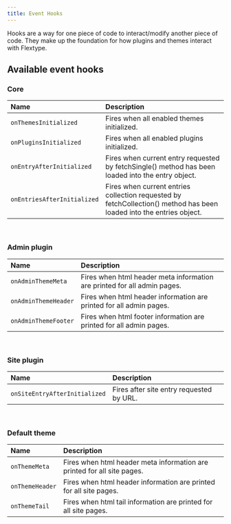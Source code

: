 ```yaml
---
title: Event Hooks
---
```


Hooks are a way for one piece of code to interact/modify another piece of code. They make up the foundation for how plugins and themes interact with Flextype.


## Available event hooks

### Core

| Name                        | Description                                                                                                          |
|:--------------------------- |:-------------------------------------------------------------------------------------------------------------------- |
| `onThemesInitialized`       | Fires when all enabled themes initialized.                                                                           |
| `onPluginsInitialized`      | Fires when all enabled plugins initialized.                                                                          |
| `onEntryAfterInitialized`   | Fires when current entry requested by fetchSingle() method has been loaded into the entry object.                    |
| `onEntriesAfterInitialized` | Fires when current entries collection requested by fetchCollection() method has been loaded into the entries object. |

<br>

### Admin plugin

| Name                 | Description                                                              |
|:-------------------- |:------------------------------------------------------------------------ |
| `onAdminThemeMeta`   | Fires when html header meta information are printed for all admin pages. |
| `onAdminThemeHeader` | Fires when html header information are printed for all admin pages.      |
| `onAdminThemeFooter` | Fires when html footer information are printed for all admin pages.      |

<br>

### Site plugin

| Name                          | Description                              |
|:----------------------------- |:---------------------------------------- |
| `onSiteEntryAfterInitialized` | Fires after site entry requested by URL. |

<br>

### Default theme

| Name            | Description                                                             |
|:--------------- |:----------------------------------------------------------------------- |
| `onThemeMeta`   | Fires when html header meta information are printed for all site pages. |
| `onThemeHeader` | Fires when html header information are printed for all site pages.      |
| `onThemeTail`   | Fires when html tail information are printed for all site pages.        |

<br>
